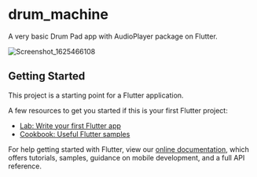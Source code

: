 # drum_machine

A very basic Drum Pad app with AudioPlayer package on Flutter.

![Screenshot_1625466108](https://user-images.githubusercontent.com/60571747/124426381-a047c380-dd72-11eb-9e91-81741ccf6da6.png)


## Getting Started

This project is a starting point for a Flutter application.

A few resources to get you started if this is your first Flutter project:

- [Lab: Write your first Flutter app](https://flutter.dev/docs/get-started/codelab)
- [Cookbook: Useful Flutter samples](https://flutter.dev/docs/cookbook)

For help getting started with Flutter, view our
[online documentation](https://flutter.dev/docs), which offers tutorials,
samples, guidance on mobile development, and a full API reference.

